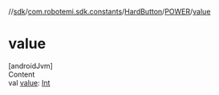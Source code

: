 //[sdk](../../../../index.md)/[com.robotemi.sdk.constants](../../index.md)/[HardButton](../index.md)/[POWER](index.md)/[value](value.md)



# value  
[androidJvm]  
Content  
val [value](value.md): [Int](https://kotlinlang.org/api/latest/jvm/stdlib/kotlin/-int/index.html)  



